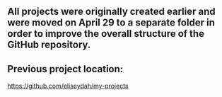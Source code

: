 ## All projects were originally created earlier and were moved on April 29 to a separate folder in order to improve the overall structure of the GitHub repository.

## Previous project location:
<https://github.com/eliseydah/my-projects>
